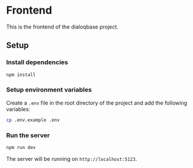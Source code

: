 # Frontend

This is the frontend of the dialoqbase project.

## Setup

### Install dependencies

```bash
npm install
```

### Setup environment variables

Create a `.env` file in the root directory of the project and add the following variables:

```bash
cp .env.example .env
```

### Run the server

```bash
npm run dev
```

The server will be running on `http://localhost:5123`.
